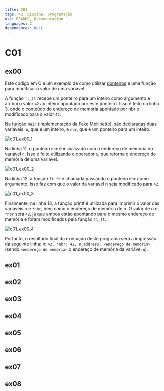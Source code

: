 ```yaml
---
title: C01
tags: 42, piscine, programação
use: README, Documentation
languages: C
dependences: NULL
---
```


# C01
## ex00
Este código em C é um exemplo de como utilizar [ponteiros](../../../../C/Pointers.md) e uma função para modificar o valor de uma variável.

A função `ft_ft` recebe um ponteiro para um inteiro como argumento e atribui o valor `42` ao inteiro apontado por este ponteiro. Isso é feito na linha 3, onde o conteúdo do endereço de memória apontado por nbr é modificado para o valor `42`.

Na função `main` (implementação da Fake Moilinette), são declaradas duas variáveis: `n`, que é um inteiro, e `nbr`, que é um ponteiro para um inteiro.

![c01_ex00_1](https://drive.google.com/uc?export=view&id=1_mPWMVFpLBLVcbl5YfMcvShxjZLU_H0b)

Na linha 11, o ponteiro `nbr` é inicializado com o endereço de memória da variável `n`. Isso é feito utilizando o operador `&`, que retorna o endereço de memória de uma variável.

![c01_ex00_2](https://drive.google.com/uc?export=view&id=12rzkuTErauXMZ2tprLXBv9CmFr2plKOw)

Na linha 12, a função `ft_ft` é chamada passando o ponteiro `nbr` como argumento. Isso faz com que o valor da variável n seja modificado para `42`.

![c01_ex00_3](https://drive.google.com/uc?export=view&id=1AyMTXkDt4jzvZ8KOGRcjZiC6y9eZfSVH)

Finalmente, na linha 13, a função printf é utilizada para imprimir o valor das variáveis n e `*nbr`, bem como o endereço de memória de n. O valor de n e `*nbr` será `42`, já que ambos estão apontando para o mesmo endereço de memória e foram modificados pela função `ft_ft`.

![c01_ex00_4](https://drive.google.com/uc?export=view&id=1xLw--rcbfpLejImmxT6uz5aVfx5_d79D)

Portanto, o resultado final da execução deste programa será a impressão da seguinte linha: n: `42, *nbr: 42, n_address: <endereço de memória>` (sendo `<endereço de memória>` o endereço de memória da variável `n`).

## ex01
## ex02
## ex03
## ex04
## ex05
## ex06
## ex07
## ex08

```c
```